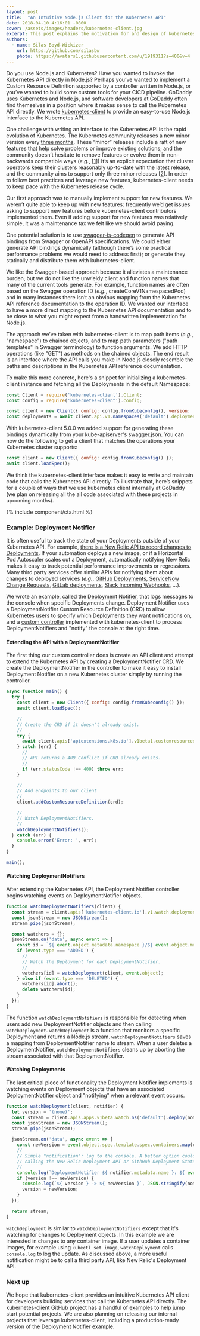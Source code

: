 ```yaml
---
layout: post
title:  "An Intuitive Node.js Client for the Kubernetes API"
date: 2018-04-10 4:16:01 -0800
cover: /assets/images/headers/kubernetes-client.jpg
excerpt: This post explains the motivation for and design of kubernetes-client. We provide an short example on how to write your custom Kubernetes extentions using Node.js and kubernetes-client.
authors:
  - name: Silas Boyd-Wickizer
    url: https://github.com/silasbw
    photo: https://avatars1.githubusercontent.com/u/1919311?s=400&v=4
---
```


Do you use Node.js and Kubernetes?  Have you wanted to invoke the Kubernetes API directly in Node.js?  Perhaps you’ve wanted to implement a Custom Resource Definition supported by a controller written in Node.js, or you’ve wanted to build some custom tools for your CICD pipeline.  GoDaddy uses Kubernetes and Node.js, and software developers at GoDaddy often find themselves in a position where it makes sense to call the Kubernetes API directly.  We wrote [kubernetes-client](https://github.com/godaddy/kubernetes-client) to provide an easy-to-use Node.js interface to the Kubernetes API.

One challenge with writing an interface to the Kubernetes API is the rapid evolution of Kubernetes.  The Kubernetes community releases a new minor version every [three months](https://gravitational.com/blog/kubernetes-release-cycle/). These “minor” releases include a raft of new features that help solve problems or improve existing solutions; and the community doesn’t hesitate to remove features or evolve them in non-backwards compatible ways (*e.g.*, \[[1]\]) It’s an explicit expectation that cluster operators keep their clusters reasonably up-to-date with the latest release, and the community aims to support only three minor releases \[[2]\]. In order to follow best practices and leverage new features, kubernetes-client needs to keep pace with the Kubernetes release cycle.

Our first approach was to manually implement support for new features.  We weren’t quite able to keep up with new features: frequently we’d get issues asking to support new features before kubernetes-client contributors implemented them.  Even if adding support for new features was relatively simple, it was a maintenance tax we felt like we should avoid paying.

One potential solution is to use [swagger-js-codegen](https://github.com/wcandillon/swagger-js-codegen) to generate API bindings from Swagger or OpenAPI specifications. We could either generate API bindings dynamically (although there’s some practical performance problems we would need to address first); or generate they statically and distribute them with kubernetes-client.

We like the Swagger-based approach because it alleviates a maintenance burden, but we do not like the unwieldy client and function names that many of the current tools generate. For example, function names are often based on the Swagger operation ID (*e.g.*, createCoreV1NamespacedPod) and in many instances there isn’t an obvious mapping from the Kubernetes API reference documentation to the operation ID. We wanted our interface to have a more direct mapping to the Kubernetes API documentation and to be close to what you might expect from a handwritten implementation for Node.js.

The approach we’ve taken with kubernetes-client is to map path items (*e.g.*, "namespace") to chained objects, and to map path parameters ("path templates" in Swagger terminology) to function arguments. We add HTTP operations (like "GET") as methods on the chained objects. The end result is an interface where the API calls you make in Node.js closely resemble the paths and descriptions in the Kubernetes API reference documentation.

To make this more concrete, here's a snippet for initializing a kubernetes-client instance and fetching all the Deployments in the default Namespace:

```js
const Client = require('kubernetes-client').Client;
const config = require('kubernetes-client').config;

const client = new Client({ config: config.fromKubeconfig(), version: '1.9' });
const deployments = await client.api.v1.namespaces('default').deployments.get();
```

With kubernetes-client 5.0.0 we added support for generating these bindings dynamically from your kube-apiserver's swagger.json.  You can now do the following to get a client that matches the operations your Kubernetes cluster supports:

```js
const client = new Client({ config: config.fromKubeconfig() });
await client.loadSpec();
```

We think the kubernetes-client interface makes it easy to write and maintain code that calls the Kubernetes API directly.  To illustrate
that, here’s snippets for a couple of ways that we use kubernetes client internally at GoDaddy (we plan on releasing all the all code associated with these projects in upcoming months).

{% include component/cta.html %}

### Example: Deployment Notifier

It is often useful to track the state of your Deployments outside of your Kubernetes API. For example, [there is a New Relic API to record changes to Deployments](https://docs.newrelic.com/docs/apm/new-relic-apm/maintenance/record-deployments). If your automation deploys a new image, or if a Horizontal Pod Autoscaler scales out a Deployment, automatically notifying New Relic makes it easy to track potential performance improvements or regressions. Many third party services offer similar APIs for notifying them about changes to deployed services (*e.g.*, [GitHub Deployments](https://developer.github.com/v3/repos/deployments/), [ServiceNow Change Requests](https://docs.servicenow.com/bundle/kingston-it-service-management/page/product/change-management/task/t_CreateAChange.html), [GitLab deployments](https://docs.gitlab.com/ee/ci/environments.html), [Slack Incoming Webhooks](https://api.slack.com/incoming-webhooks), ...).

We wrote an example, called the [Deployment Notifier](https://github.com/godaddy/kubernetes-client/blob/master/examples/deployment-notifier.js), that logs messages to the console when specific Deployments change. Deployment Notifier uses a DeploymentNotifier Custom Resource Definition (CRD) to allow Kubernetes users to specify which Deployments they want notifications on, and a [custom controller](https://kubernetes.io/docs/concepts/api-extension/custom-resources/#custom-controllers) implemented with kubernetes-client to process DeploymentNotifiers and "notify" the console at the right time.

#### Extending the API with a DeploymentNotifier

The first thing our custom controller does is create an API client and attempt to extend the Kubernetes API by creating a DeploymentNotifier CRD. We create the DeploymentNotifier in the controller to make it easy to install Deployment Notifier on a new Kubernetes cluster simply by running the controller.

```js
async function main() {
  try {
    const client = new Client({ config: config.fromKubeconfig() });
    await client.loadSpec();

    //
    // Create the CRD if it doesn't already exist.
    //
    try {
      await client.apis['apiextensions.k8s.io'].v1beta1.customresourcedefinitions.post({ body: crd });
    } catch (err) {
      //
      // API returns a 409 Conflict if CRD already exists.
      //
      if (err.statusCode !== 409) throw err;
    }

    //
    // Add endpoints to our client
    //
    client.addCustomResourceDefinition(crd);

    //
    // Watch DeploymentNotifiers.
    //
    watchDeploymentNotifiers();
  } catch (err) {
    console.error('Error: ', err);
  }
}

main();
```

#### Watching DeploymentNotifiers

After extending the Kubernetes API, the Deployment Notifier controller begins watching events on DeploymentNotifier objects.

```js
function watchDeploymentNotifiers(client) {
  const stream = client.apis['kubernetes-client.io'].v1.watch.deploymentnotifiers.getStream();
  const jsonStream = new JSONStream();
  stream.pipe(jsonStream);

  const watchers = {};
  jsonStream.on('data', async event => {
    const id = `${ event.object.metadata.namespace }/${ event.object.metadata.name }`;
    if (event.type === 'ADDED') {
      //
      // Watch the Deployment for each DeploymentNotifier.
      //
      watchers[id] = watchDeployment(client, event.object);
    } else if (event.type === 'DELETED') {
      watchers[id].abort();
      delete watchers[id];
    }
  });
}
```

The function `watchDeploymentNotifiers` is responsible for detecting when users add new DeploymentNotifier objects and then calling `watchDeployment`.  `watchDeployment` is a function that monitors a specific Deployment and returns a Node.js stream. `watchDeploymentNotifiers` saves a mapping from DeploymentNotifier name to stream. When a user deletes a DeploymentNotifier, `watchDeploymentNotifiers` cleans up by aborting the stream associated with that DeploymentNotifier.

#### Watching Deployments

The last critical piece of functionality the Deployment Notifier implements is watching events on Deployment objects that have an associated DeploymentNotifier object and "notifying" when a relevant event occurs.

```js
function watchDeployment(client, notifier) {
  let version = '(none)';
  const stream = client.apis.apps.v1beta.watch.ns('default').deploy(notifier.deploymentName).getStream();
  const jsonStream = new JSONStream();
  stream.pipe(jsonStream);

  jsonStream.on('data', async event => {
    const newVersion = event.object.spec.template.spec.containers.map(container => container.image).join(',');
    //
    // Simple "notification": log to the console. A better option could be
    // calling the New Relic Deployment API or GithHub Deployment Status or ...
    //
    console.log(`DeploymentNotifier ${ notifier.metadata.name }: ${ event.object.metadata.name } ${ event.type }`);
    if (version !== newVersion) {
      console.log(`${ version } -> ${ newVersion }`, JSON.stringify(notifier.notify, null, 2));
      version = newVersion;
    }
  });

  return stream;
}
```

`watchDeployment` is similar to `watchDeploymentNotifiers` except that it's watching for changes to Deployment objects. In this example we are interested in changes to any container image. If a user updates a container images, for example using `kubectl set image`, `watchDeployment` calls `console.log` to log the update. As discussed above, a more useful notification might be to call a third party API, like New Relic's Deployment API.

### Next up

We hope that kubernetes-client provides an intuitive Kubernetes API client for developers building services that call the Kubernetes API directly. The kubernetes-client GitHub project has a handful of [examples](https://github.com/godaddy/kubernetes-client#more-examples) to help jump start potential projects. We are also planning on releasing our internal projects that leverage kubernetes-client, including a production-ready version of the Deployment Notifier example.

[1]: https://kubernetes.io/docs/tasks/access-kubernetes-api/migrate-third-party-resource/
[2]: https://github.com/kubernetes/community/blob/master/contributors/design-proposals/release/versioning.md
